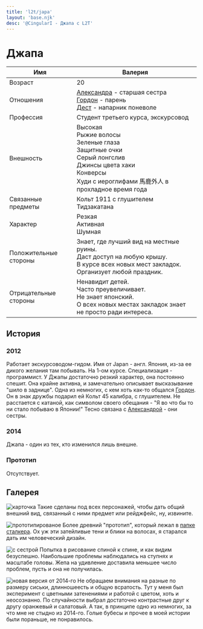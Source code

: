 ```yaml
---
title: 'l2t/japa'
layout: 'base.njk'
desc: '@CingularI - Джапа с L2T'
---
```



# Джапа

Имя | Валерия
--- | ---
Возраст | 20
Отношения | [Александра](../alexandra) - старшая сестра<br>[Гордон](../freeman) - парень<br>[Дест](../dest) - напарник поневоле
Профессия | Студент третьего курса, экскурсовод
Внешность | Высокая<br>Рыжие волосы<br>Зеленые глаза<br>Защитные очки<br>Серый лонгслив<br>Джинсы цвета хаки<br>Конверсы<br>Худи с иероглифами 馬鹿外人 в прохладное время года
Связанные предметы | Кольт 1911 с глушителем<br>Тидзакатана
Характер | Резкая<br>Активная<br>Шумная 
Положительные стороны | Знает, где лучший вид на местные руины.<br>Даст доступ на любую крышу.<br>В курсе всех новых мест закладок.<br>Организует любой праздник. 
Отрицательные стороны | Ненавидит детей.<br>Часто преувеличивает.<br>Не знает японский.<br>О всех новых местах закладок знает не просто ради интереса.

## История
### 2012

Работает экскурсоводом-гидом. Имя от Japan - англ. Япония, из-за ее дикого желания там побывать. На 1-ом курсе. Специализация - программист. У Джапы достаточно резкий характер, она постоянно спешит. Она крайне активна, и замечательно описывает высказывание "шило в заднице". Одна из немногих, с кем хоть как-то общался [Гордон](../freeman). Он в знак дружбы подарил ей Кольт 45 калибра, с глушителем. Не расстается с катаной, как символом своего обещания - "Я во что бы то ни стало побываю в Японии!" Тесно связана с [Александрой](../alexandra) - они сестры. 

### 2014

Джапа - один из тех, кто изменился лишь внешне. 

### Прототип

Отсутствует.

## Галерея

![карточка](/img_orig/old/l2t/15.jpg)
Такие сделаны под всех персонажей, чтобы дать общий внешний вид, связанный с ними предмет или рейджфейс, ну, извините.

![прототипированое](/img_orig/old/l2t/53.jpg)
Более древний "прототип", который лежал в [папке сталкера](../../stalker). Ох уж эти затейливые тени и блики на волосах, я старался дать им человеческий дизайн.

![с сестрой](/img_orig/old/l2t/27.jpg)
Попытка в рисование спиной к спине, и как видим безуспешно. Наибольшие проблемы наблюдались на ступнях и масштабе головы. Жепа на удивление доставила меньшее число проблем, пусть и она не получилась.

![новая версия от 2014-го](/img_orig/old/l2t/37.jpg)
Не обращаем внимания на разные по размеру сиськи, длинношеесть и общую всратость. Тут у меня был эксперимент с цветными затенениями и работой с цветом, хоть и неосознанно. По случайности выбрал достаточно контрастные друг к другу оранжевый и салатовый.
А так, в принципе одно из немногих, за что мне не стыдно из 2014-го. Голые бубесы и прочее в моей истории были пораньше, не понравилось.

